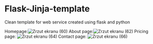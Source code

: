 # Flask-Jinja-template
Clean template for web service created using flask and python

Homepage:![Zrzut ekranu (60)](https://user-images.githubusercontent.com/104196200/174143954-9b88410c-65d5-4b7e-8801-5bb306523e2e.png)
About page:![Zrzut ekranu (62)](https://user-images.githubusercontent.com/104196200/174144219-ec8b6ced-b0cf-4b94-95d4-dacfab049c5e.png)
Pricing page: ![Zrzut ekranu (64)](https://user-images.githubusercontent.com/104196200/174144314-dbb50767-c424-40a6-9d23-74c6d0d08856.png)
Contact page: ![Zrzut ekranu (66)](https://user-images.githubusercontent.com/104196200/174144416-cf89bb78-b31d-49b4-8a0b-184dbc26c5d1.png)
